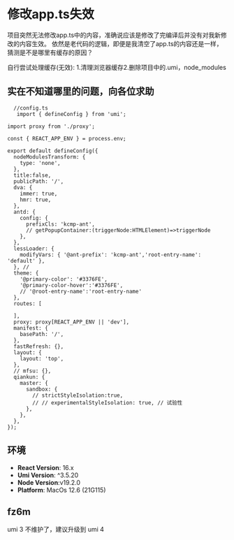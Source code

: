 # 修改app.ts失效

项目突然无法修改app.ts中的内容，准确说应该是修改了完编译后并没有对我新修改的内容生效。
依然是老代码的逻辑，即便是我清空了app.ts的内容还是一样，猜测是不是哪里有缓存的原因？

自行尝试处理缓存(无效): 1.清理浏览器缓存2.删除项目中的.umi，node_modules

## 实在不知道哪里的问题，向各位求助

<!-- 请提供复现链接/步骤，错误日志以及相关配置 -->

```
  //config.ts
   import { defineConfig } from 'umi';

import proxy from './proxy';

const { REACT_APP_ENV } = process.env;

export default defineConfig({
  nodeModulesTransform: {
    type: 'none',
  },
  title:false,
  publicPath: '/',
  dva: {
    immer: true,
    hmr: true,
  },
  antd: {
    config: {
      prefixCls: 'kcmp-ant',
      // getPopupContainer:(triggerNode:HTMLElement)=>triggerNode
    },
  },
  lessLoader: {
    modifyVars: { '@ant-prefix': 'kcmp-ant','root-entry-name': 'default' },
  }, //
  theme: {
    '@primary-color': '#3376FE',
    '@primary-color-hover':'#3376FE',
    // '@root-entry-name':'root-entry-name'
  },
  routes: [

  ],
  proxy: proxy[REACT_APP_ENV || 'dev'],
  manifest: {
    basePath: '/',
  },
  fastRefresh: {},
  layout: {
    layout: 'top',
  },
  // mfsu: {},
  qiankun: {
    master: {
      sandbox: {
        // strictStyleIsolation:true,
        // // experimentalStyleIsolation: true, // 试验性
      },
    },
  },
});
```

## 环境

- **React Version**: 16.x
- **Umi Version**: ^3.5.20
- **Node Version**:v19.2.0
- **Platform**: MacOs 12.6 (21G115)

## fz6m

umi 3 不维护了，建议升级到 umi 4
